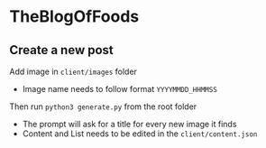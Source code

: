 # TheBlogOfFoods

## Create a new post

Add image in `client/images` folder

* Image name needs to follow format `YYYYMMDD_HHMMSS`

Then run `python3 generate.py` from the root folder

* The prompt will ask for a title for every new image it finds
* Content and List needs to be edited in the `client/content.json`
